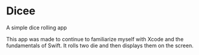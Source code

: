 # Dicee
A simple dice rolling app

This app was made to continue to familiarize myself with Xcode and the fundamentals of Swift.
It rolls two die and then displays them on the screen.
